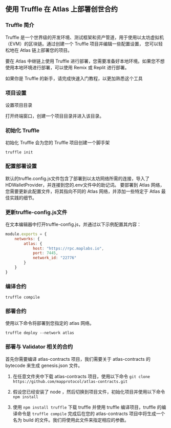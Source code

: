 ## 使用 Truffle 在 Atlas 上部署创世合约

### Truffle 简介

Truffle 是一个世界级的开发环境、测试框架和资产管道，用于使用以太坊虚拟机（EVM）的区块链。通过创建一个 Truffle 项目并编辑一些配置设置，
您可以轻松地在 Atlas 链上部署您的项目。

要在 Atlas 中继链上使用 Truffle 进行部署，您需要准备好本地环境。如果您不想使用本地环境进行部署，可以使用 Remix 或 Replit
进行部署。

如果你是 Truffle 的新手，请完成快速入门教程，以更加熟悉这个工具

### 项目设置

设置项目目录

打开终端窗口，创建一个项目目录并进入该目录。

### 初始化 Truffle

初始化 Truffle 会为您的 Truffle 项目创建一个脚手架

```shell
truffle init
```

### 配置部署设置

默认的truffle.config.js文件包含了部署到以太坊网络所需的连接，导入了HDWalletProvider，并连接到您的.env文件中的助记词。
要部署到 Atlas 网络，您需要更新此配置文件，将其指向不同的 Atlas 网络，并添加一些特定于 Atlas 最佳实践的细节。

### 更新truffle-config.js文件

在文本编辑器中打开truffle-config.js，并通过以下示例配置其内容：

```js
module.exports = {
    networks: {
        atlas: {
            host: "https://rpc.maplabs.io",
            port: 7445,
            network_id: "22776"
        }
    }
}
```

### 编译合约

```shell
truffle compile
```

### 部署合约

使用以下命令将部署到您指定的 atlas 网络。

```shell
truffle deploy --network atlas
```

### 部署与 Validator 相关的合约

首先你需要编译 atlas-contracts 项目，我们需要关于 atlas-contracts 的 bytecode 来生成 genesis.json 文件。

1. 在任意文件夹中下载 atlas-contracts 项目，使用以下命令 `git clone https://github.com/mapprotocol/atlas-contracts.git`
2. 假设您已经安装了 node ，然后切换到项目文件，初始化项目并使用以下命令 `npm install`

3. 使用 `npm install truffle` 下载 truffle 并使用 truffle 编译项目，truffle 的编译命令是 `truffle compile` 完成后在您的
   atlas-contracts 项目中将生成一个名为 build 的文件。我们将使用此文件来指定相应的参数。